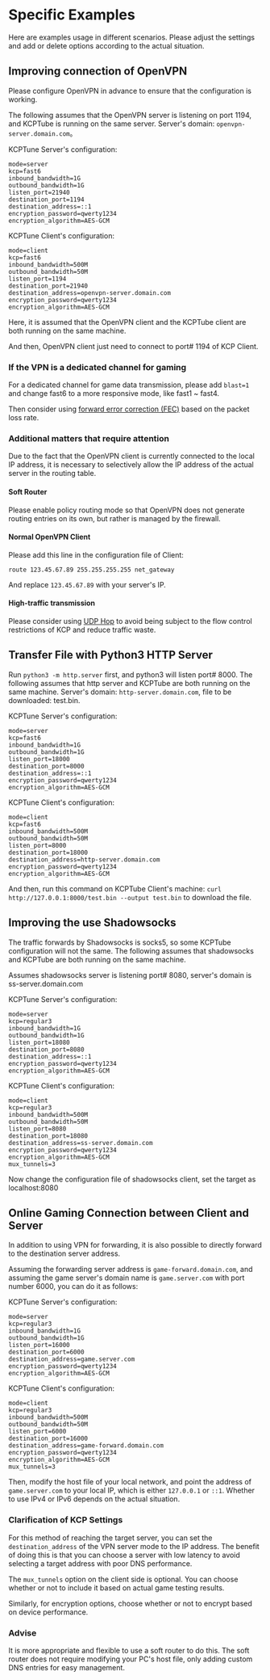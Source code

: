 # Specific Examples

Here are examples usage in different scenarios. Please adjust the settings and add or delete options according to the actual situation.

## Improving connection of OpenVPN
Please configure OpenVPN in advance to ensure that the configuration is working.

The following assumes that the OpenVPN server is listening on port 1194, and KCPTube is running on the same server. Server's domain: `openvpn-server.domain.com`。

KCPTune Server's configuration:
```
mode=server
kcp=fast6
inbound_bandwidth=1G
outbound_bandwidth=1G
listen_port=21940
destination_port=1194
destination_address=::1
encryption_password=qwerty1234
encryption_algorithm=AES-GCM
```

KCPTune Client's configuration:
```
mode=client
kcp=fast6
inbound_bandwidth=500M
outbound_bandwidth=50M
listen_port=1194
destination_port=21940
destination_address=openvpn-server.domain.com
encryption_password=qwerty1234
encryption_algorithm=AES-GCM
```

Here, it is assumed that the OpenVPN client and the KCPTube client are both running on the same machine.

And then, OpenVPN client just need to connect to port# 1194 of KCP Client.

### If the VPN is a dedicated channel for gaming

For a dedicated channel for game data transmission, please add `blast=1` and change fast6 to a more responsive mode, like fast1 ~ fast4.

Then consider using [forward error correction (FEC)](fec_en.md) based on the packet loss rate.

### Additional matters that require attention

Due to the fact that the OpenVPN client is currently connected to the local IP address, it is necessary to selectively allow the IP address of the actual server in the routing table.

#### Soft Router
Please enable policy routing mode so that OpenVPN does not generate routing entries on its own, but rather is managed by the firewall.

#### Normal OpenVPN Client
Please add this line in the configuration file of Client:

```
route 123.45.67.89 255.255.255.255 net_gateway
```
And replace `123.45.67.89` with your server's IP.

#### High-traffic transmission

Please consider using [UDP Hop](https://github.com/cnbatch/udphop) to avoid being subject to the flow control restrictions of KCP and reduce traffic waste.

## Transfer File with Python3 HTTP Server
Run `python3 -m http.server` first, and python3 will listen port# 8000. The following assumes that http server and KCPTube are both running on the same machine. Server's domain: `http-server.domain.com`, file to be downloaded: test.bin.

KCPTune Server's configuration:
```
mode=server
kcp=fast6
inbound_bandwidth=1G
outbound_bandwidth=1G
listen_port=18000
destination_port=8000
destination_address=::1
encryption_password=qwerty1234
encryption_algorithm=AES-GCM
```

KCPTune Client's configuration:
```
mode=client
kcp=fast6
inbound_bandwidth=500M
outbound_bandwidth=50M
listen_port=8000
destination_port=18000
destination_address=http-server.domain.com
encryption_password=qwerty1234
encryption_algorithm=AES-GCM
```

And then, run this command on KCPTube Client's machine: `curl http://127.0.0.1:8000/test.bin --output test.bin` to download the file.

## Improving the use Shadowsocks
The traffic forwards by Shadowsocks is socks5, so some KCPTube configuration will not the same. The following assumes that shadowsocks and KCPTube are both running on the same machine.

Assumes shadowsocks server is listening port# 8080, server's domain is ss-server.domain.com

KCPTune Server's configuration:
```
mode=server
kcp=regular3
inbound_bandwidth=1G
outbound_bandwidth=1G
listen_port=18080
destination_port=8080
destination_address=::1
encryption_password=qwerty1234
encryption_algorithm=AES-GCM
```

KCPTune Client's configuration:
```
mode=client
kcp=regular3
inbound_bandwidth=500M
outbound_bandwidth=50M
listen_port=8080
destination_port=18080
destination_address=ss-server.domain.com
encryption_password=qwerty1234
encryption_algorithm=AES-GCM
mux_tunnels=3
```

Now change the configuration file of shadowsocks client, set the target as localhost:8080

## Online Gaming Connection between Client and Server

In addition to using VPN for forwarding, it is also possible to directly forward to the destination server address.

Assuming the forwarding server address is `game-forward.domain.com`, and assuming the game server's domain name is `game.server.com` with port number 6000, you can do it as follows:

KCPTune Server's configuration:
```
mode=server
kcp=regular3
inbound_bandwidth=1G
outbound_bandwidth=1G
listen_port=16000
destination_port=6000
destination_address=game.server.com
encryption_password=qwerty1234
encryption_algorithm=AES-GCM
```

KCPTune Client's configuration:
```
mode=client
kcp=regular3
inbound_bandwidth=500M
outbound_bandwidth=50M
listen_port=6000
destination_port=16000
destination_address=game-forward.domain.com
encryption_password=qwerty1234
encryption_algorithm=AES-GCM
mux_tunnels=3
```

Then, modify the host file of your local network, and point the address of `game.server.com` to your local IP, which is either `127.0.0.1` or `::1`. Whether to use IPv4 or IPv6 depends on the actual situation.

### Clarification of KCP Settings

For this method of reaching the target server, you can set the `destination_address` of the VPN server mode to the IP address. The benefit of doing this is that you can choose a server with low latency to avoid selecting a target address with poor DNS performance.

The `mux_tunnels` option on the client side is optional. You can choose whether or not to include it based on actual game testing results.

Similarly, for encryption options, choose whether or not to encrypt based on device performance.

### Advise

It is more appropriate and flexible to use a soft router to do this. The soft router does not require modifying your PC's host file, only adding custom DNS entries for easy management.